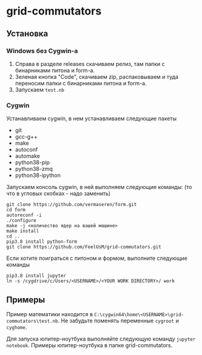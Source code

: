 # grid-commutators

## Установка

### Windows без Cygwin-а

1. Справа в разделе releases скачиваем релиз, там папки с бинарниками питона и form-а. 
2. Зеленая кнопка "Code", скачиваем zip, распаковываем и туда переносим папки с бинарниками питона и form-а.
3. Запускаем `test.nb`

### Cygwin

Устанавливаем cygwin, в нем устанавливаем следующие пакеты
* git
* gcc-g++
* make
* autoconf
* automake
* python38-pip
* python38-zmq
* python38-ipython

Запускаем консоль cygwin, в ней выполняем следующие команды: (то что в угловых скобках - надо заменить)
```
git clone https://github.com/vermaseren/form.git
cd form
autoreconf -i
./configure
make -j <количество ядер на вашей машине>
make install
cd ..
pip3.8 install python-form
git clone https://github.com/FeelUsM/grid-commutators.git
```

Если хотите поиграться с питоном и формом, выполните следующие команды
```
pip3.8 install jupyter
ln -s /cygdrive/c/Users/<USERNAME>/<YOUR WORK DIRECTORY>/ work
```

## Примеры

Пример математики находится в `C:\cygwin64\home\<USERNAME>\grid-commutators\test.nb`.
Не забудьте поменять переменные `cygroot` и `cyghome`.

Для запуска юпитер-ноутбука выполняйте следующую команду `jupyter notebook`. Примеры юпитер-ноутбука в папке grid-commutators.
